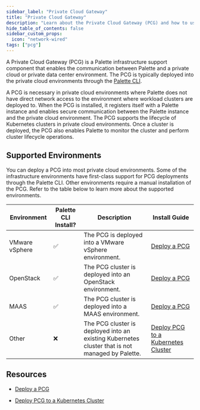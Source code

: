 ```yaml
---
sidebar_label: "Private Cloud Gateway"
title: "Private Cloud Gateway"
description: "Learn about the Private Cloud Gateway (PCG) and how to use it to support Palette or VerteX deployments."
hide_table_of_contents: false
sidebar_custom_props:
  icon: "network-wired"
tags: ["pcg"]
---
```


A Private Cloud Gateway (PCG) is a Palette infrastructure support component that enables the communication between
Palette and a private cloud or private data center environment. The PCG is typically deployed into the private cloud
environments through the [Palette CLI](../../palette-cli/install-palette-cli.md).

A PCG is necessary in private cloud environments where Palette does not have direct network access to the environment
where workload clusters are deployed to. When the PCG is installed, it registers itself with a Palette instance and
enables secure communication between the Palette instance and the private cloud environment. The PCG supports the
lifecycle of Kubernetes clusters in private cloud environments. Once a cluster is deployed, the PCG also enables Palette
to monitor the cluster and perform cluster lifecycle operations.

## Supported Environments

You can deploy a PCG into most private cloud environments. Some of the infrastructure environments have first-class
support for PCG deployments through the Palette CLI. Other environments require a manual installation of the PCG. Refer
to the table below to learn more about the supported environments.

| Environment    | Palette CLI Install? | Description                                                                                     | Install Guide                                             |
| -------------- | -------------------- | ----------------------------------------------------------------------------------------------- | --------------------------------------------------------- |
| VMware vSphere | ✅                   | The PCG is deployed into a VMware vSphere environment.                                          | [Deploy a PCG](./deploy-pcg/deploy-pcg.md)                |
| OpenStack      | ✅                   | The PCG cluster is deployed into an OpenStack environment.                                      | [Deploy a PCG](deploy-pcg/deploy-pcg.md)                  |
| MAAS           | ✅                   | The PCG cluster is deployed into a MAAS environment.                                            | [Deploy a PCG](deploy-pcg/deploy-pcg.md)                  |
| Other          | ❌                   | The PCG cluster is deployed into an existing Kubernetes cluster that is not managed by Palette. | [Deploy PCG to a Kubernetes Cluster](./deploy-pcg-k8s.md) |

## Resources

- [Deploy a PCG](./deploy-pcg/deploy-pcg.md)

- [Deploy PCG to a Kubernetes Cluster](./deploy-pcg-k8s.md)
